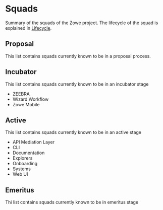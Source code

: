 # Squads

Summary of the squads of the Zowe project. The lifecycle of the squad is explained in [Lifecycle](lifecycle.md).

## Proposal

This list contains squads currently known to be in a proposal process. 

## Incubator

This list contains squads currently known to be in an incubator stage

- ZEEBRA
- Wizard Workflow
- Zowe Mobile

## Active

This list contains squads currently known to be in an active stage

- API Mediation Layer
- CLI
- Documentation
- Explorers
- Onboarding
- Systems
- Web UI

## Emeritus

Thi list contains squads currently known to be in emeritus stage 